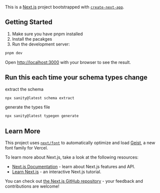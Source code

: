 This is a [Next.js](https://nextjs.org) project bootstrapped with [`create-next-app`](https://nextjs.org/docs/app/api-reference/cli/create-next-app).

## Getting Started
1. Make sure you have pnpm installed
2. Install the pacakges
3. Run the development server:

```bash
pnpm dev
```
Open [http://localhost:3000](http://localhost:3000) with your browser to see the result.


## Run this each time your schema types change
extract the schema
```bash
npx sanity@latest schema extract
```

generate the types file
```bash
npx sanity@latest typegen generate
```



## Learn More
This project uses [`next/font`](https://nextjs.org/docs/app/building-your-application/optimizing/fonts) to automatically optimize and load [Geist](https://vercel.com/font), a new font family for Vercel.


To learn more about Next.js, take a look at the following resources:

- [Next.js Documentation](https://nextjs.org/docs) - learn about Next.js features and API.
- [Learn Next.js](https://nextjs.org/learn) - an interactive Next.js tutorial.

You can check out [the Next.js GitHub repository](https://github.com/vercel/next.js) - your feedback and contributions are welcome!
